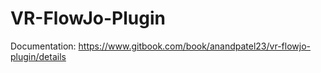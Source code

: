 # VR-FlowJo-Plugin

Documentation:
https://www.gitbook.com/book/anandpatel23/vr-flowjo-plugin/details
